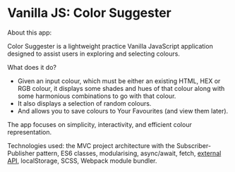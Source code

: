 # Vanilla JS: Color Suggester

About this app:

Color Suggester is a lightweight practice Vanilla JavaScript application designed to assist users in exploring and selecting colours.

What does it do?

-   Given an input colour, which must be either an existing HTML, HEX or RGB colour, it displays some shades and hues of that colour along with some harmonious combinations to go with that colour.
-   It also displays a selection of random colours.
-   And allows you to save colours to Your Favourites (and view them later).

The app focuses on simplicity, interactivity, and efficient colour representation.

Technologies used: the MVC project architecture with the Subscriber-Publisher pattern, ES6 classes, modularising, async/await, fetch, [external API](https://github.com/joshbeckman/thecolorapi), localStorage, SCSS, Webpack module bundler.
